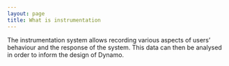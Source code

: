 ```yaml
---
layout: page
title: What is instrumentation
---
```


The instrumentation system allows recording various aspects of users’ behaviour and the response of the system. This data can then be analysed in order to inform the design of Dynamo.

